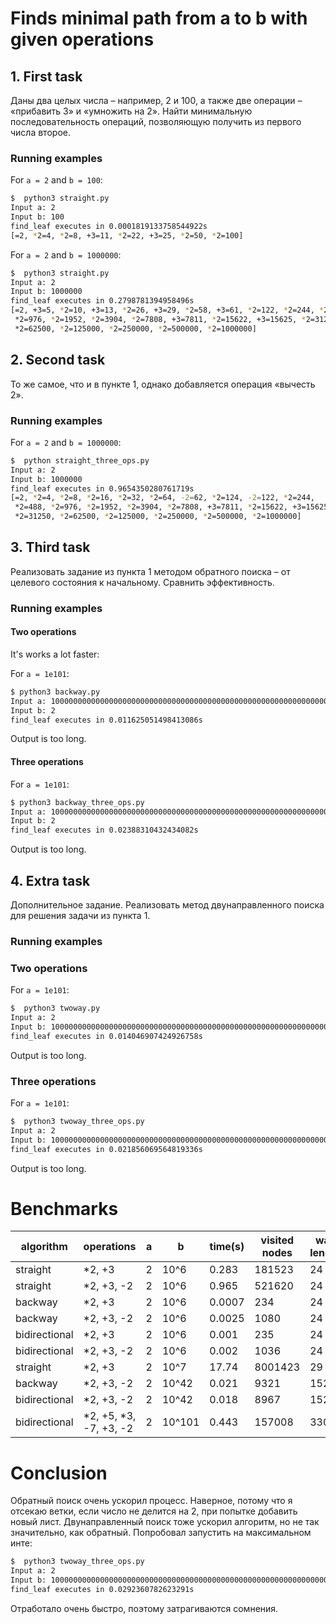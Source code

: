 # Finds minimal path from a to b with given operations
## 1. First task
Даны два целых числа – например, 2 и 100, а также две операции – «прибавить 3» и «умножить на 2». Найти минимальную последовательность операций, позволяющую получить из первого числа второе.
### Running examples

For `a = 2` and `b = 100`:
```bash
$  python3 straight.py
Input a: 2
Input b: 100
find_leaf executes in 0.0001819133758544922s
[=2, *2=4, *2=8, +3=11, *2=22, +3=25, *2=50, *2=100]
```

For `a = 2` and `b = 1000000`:
```bash
$  python3 straight.py
Input a: 2
Input b: 1000000
find_leaf executes in 0.2798781394958496s
[=2, +3=5, *2=10, +3=13, *2=26, +3=29, *2=58, +3=61, *2=122, *2=244, *2=488,
 *2=976, *2=1952, *2=3904, *2=7808, +3=7811, *2=15622, +3=15625, *2=31250,
 *2=62500, *2=125000, *2=250000, *2=500000, *2=1000000]
```

## 2. Second task
То же самое, что и в пункте 1, однако добавляется операция «вычесть 2».
### Running examples
For `a = 2` and `b = 1000000`:
```bash
$  python straight_three_ops.py
Input a: 2
Input b: 1000000
find_leaf executes in 0.9654350280761719s
[=2, *2=4, *2=8, *2=16, *2=32, *2=64, -2=62, *2=124, -2=122, *2=244,
 *2=488, *2=976, *2=1952, *2=3904, *2=7808, +3=7811, *2=15622, +3=15625,
 *2=31250, *2=62500, *2=125000, *2=250000, *2=500000, *2=1000000]
```

## 3. Third task
Реализовать задание из пункта 1 методом обратного поиска – от целевого состояния к начальному. Сравнить эффективность.


### Running examples
#### Two operations
It's works a lot faster:

For `a = 1e101`:
```bash
$ python3 backway.py
Input a: 100000000000000000000000000000000000000000000000000000000000000000000000000000000000000000000000000000
Input b: 2
find_leaf executes in 0.011625051498413086s
```
Output is too long.

#### Three operations
For `a = 1e101`:
```bash
$ python3 backway_three_ops.py
Input a: 100000000000000000000000000000000000000000000000000000000000000000000000000000000000000000000000000000
Input b: 2
find_leaf executes in 0.02388310432434082s
```
Output is too long.

## 4. Extra task
Дополнительное задание. Реализовать метод двунаправленного поиска для решения задачи из пункта 1.

### Running examples
### Two operations
For `a = 1e101`:
```bash
$  python3 twoway.py
Input a: 2
Input b: 100000000000000000000000000000000000000000000000000000000000000000000000000000000000000000000000000000
find_leaf executes in 0.014046907424926758s
```
Output is too long.

### Three operations
For `a = 1e101`:
```bash
$  python3 twoway_three_ops.py
Input a: 2
Input b: 100000000000000000000000000000000000000000000000000000000000000000000000000000000000000000000000000000
find_leaf executes in 0.021856069564819336s
```
Output is too long.

# Benchmarks

| algorithm | operations | a   | b   | time(s) | visited nodes | way lenght |
| --------- | ---------- | --- | --- | ------- | ------------- |--|
| straight  |*2, +3|2| 10^6| 0.283 | 181523  | 24 |
| straight  |*2, +3, -2|2| 10^6|0.965 |521620 | 24 |
| backway   |*2, +3|2| 10^6| 0.0007 | 234 | 24 |
| backway   |*2, +3, -2|2| 10^6| 0.0025 | 1080 | 24 |
| bidirectional   |*2, +3|2| 10^6| 0.001 | 235 | 24 |
| bidirectional   |*2, +3, -2|2| 10^6| 0.002 | 1036 | 24 |
| straight  |*2, +3|2| 10^7| 17.74 | 8001423  | 29 |
| backway   |*2, +3, -2|2| 10^42| 0.021 | 9321 | 152 |
| bidirectional   |*2, +3, -2|2| 10^42| 0.018 | 8967 | 152 |
| bidirectional   |*2, +5, *3, -7, +3, -2|2| 10^101 | 0.443 | 157008 | 330 |


# Conclusion
Обратный поиск очень ускорил процесс. Наверное, потому что я отсекаю ветки, если число не делится на 2, при попытке добавить новый лист. 
Двунаправленный поиск тоже ускорил алгоритм, но не так значительно, как обратный. Попробовал запустить на максимальном инте:

```bash
$  python3 twoway_three_ops.py
Input a: 2
Input b: 100000000000000000000000000000000000000000000000000000000000000000000000000000000000000000000000000000000000000000000000000000000000000000000000000000000000000000000000000000000000000000000000000000000000000000000000000000000000000000000000000000000000000000000000000000000000000000000000000000000000000000000
find_leaf executes in 0.0292360782623291s
```

Отработало очень быстро, поэтому затрагиваются сомнения.